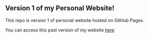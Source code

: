 ## Version 1 of my Personal Website!

This repo is version 1 of personal website hosted on GitHub Pages.

You can access this past version of my website [here](https://cool-runningz.github.io/v1-personal-website/)
